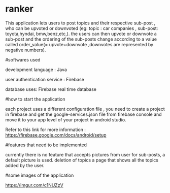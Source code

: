 # ranker

This application lets users to post topics and their respective sub-post , who can be upvoted or downvoted (eg: topic : car companies , sub-post: toyota,hyndai, bmw,benz,etc,). the users can then upvote or downvote a sub-post and the ordering of the sub-posts change according to a value called order_value(= upvote+downvote ,downvotes are represented by negative numbers).

#softwares used

development language : Java

user authentication service : Firebase 

database uses: Firebase real time database

#how to start the application 

each project uses a different configuration file , you need to create a project in firebase  and get the google-services.json file from firebase console and move it to your app level of your project in android studio.

Refer to this link for more information : https://firebase.google.com/docs/android/setup

#features that need to be implemented

currently there is no feature that accepts pictures from user for sub-posts, a default picture is used.
deletion of topics 
a page that shows all the topics added by the user.

#some images of the application

https://imgur.com/c1NUZzV
